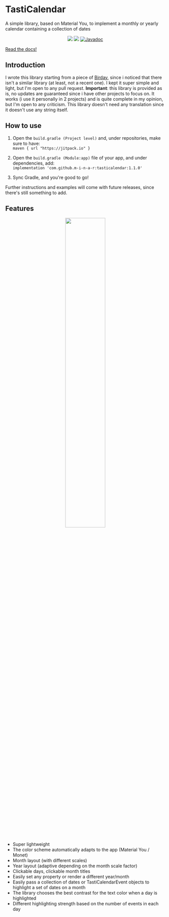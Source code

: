 # TastiCalendar

A simple library, based on Material You, to implement a monthly or yearly calendar containing a collection of dates

<p align='center'>
  <a href='https://github.com/m-i-n-a-r/birday/blob/master/LICENSE.md'><img src='https://img.shields.io/badge/license-GPL 3-333333'/></a>
  <a href="https://jitpack.io/#m-i-n-a-r/tasticalendar"><img src="https://jitpack.io/v/m-i-n-a-r/tasticalendar.svg" /></a>
  <a href="https://m-i-n-a-r.github.io/tasticalendar/">
  <img alt="Javadoc" src="https://img.shields.io/badge/Read%20the%20documentation-7F52FF?logo=readthedocs&logoColor=white" />
  </a>
</p>

[Read the docs!](https://m-i-n-a-r.github.io/tasticalendar/)

## Introduction
I wrote this library starting from a piece of [Birday](https://www.github.com/m-i-n-a-r/birday), since i noticed that there isn't a similar library (at least, not a recent one). I kept it super simple and light, but I'm open to any pull request. 
**Important**: this library is provided as is, no updates are guaranteed since i have other projects to focus on. It works (i use it personally in 2 projects) and is quite complete in my opinion, but I'm open to any criticism. This library doesn't need any translation since it doesn't use any string itself.

## How to use
1. Open the ```build.gradle (Project level)``` and, under repositories, make sure to have:\
```maven { url "https://jitpack.io" }```

2. Open the ```build.gradle (Module:app)``` file of your app, and under dependencies, add:\
``` implementation 'com.github.m-i-n-a-r:tasticalendar:1.1.0' ```

3. Sync Gradle, and you're good to go!

Further instructions and examples will come with future releases, since there's still something to add. 

## Features
<p align='center'>
  <img src='https://i.imgur.com/Zc0exjT.png' width='50%'/>
</p>

- Super lightweight
- The color scheme automatically adapts to the app (Material You / Monet)
- Month layout (with different scales)
- Year layout (adaptive depending on the month scale factor)
- Clickable days, clickable month titles
- Easily set any property or render a different year/month
- Easily pass a collection of dates or TastiCalendarEvent objects to highlight a set of dates on a month
- The library chooses the best contrast for the text color when a day is highlighted
- Different highlighting strength based on the number of events in each day
